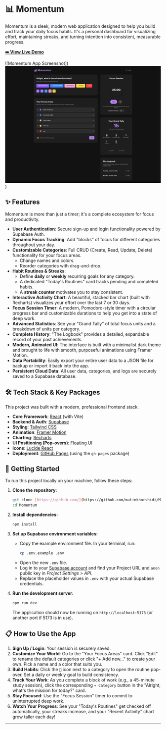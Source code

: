 # 📊 Momentum

Momentum is a sleek, modern web application designed to help you build and track your daily focus habits. It's a personal dashboard for visualizing effort, maintaining streaks, and turning intention into consistent, measurable progress.

**[➡️ View Live Demo](https://matinkhorshidi.github.io/Momentum/)**

![Momentum App Screenshot](![alt text](AppScreenshot.png))

## ✨ Features

Momentum is more than just a timer; it's a complete ecosystem for focus and productivity.

- **User Authentication**: Secure sign-up and login functionality powered by Supabase Auth.
- **Dynamic Focus Tracking**: Add "blocks" of focus for different categories throughout your day.
- **Customizable Categories**: Full CRUD (Create, Read, Update, Delete) functionality for your focus areas.
  - Change names and colors.
  - Reorder categories with drag-and-drop.
- **Habit Routines & Streaks**:
  - Define **daily** or **weekly** recurring goals for any category.
  - A dedicated "Today's Routines" card tracks pending and completed habits.
  - A **streak counter** motivates you to stay consistent.
- **Interactive Activity Chart**: A beautiful, stacked bar chart (built with Recharts) visualizes your effort over the last 7 or 30 days.
- **Focus Session Timer**: A modern, Pomodoro-style timer with a circular progress bar and customizable durations to help you get into a state of deep work.
- **Advanced Statistics**: See your "Grand Tally" of total focus units and a breakdown of units per category.
- **Complete History**: "The Logbook" provides a detailed, expandable record of your past achievements.
- **Modern, Animated UI**: The interface is built with a minimalist dark theme and brought to life with smooth, purposeful animations using Framer Motion.
- **Data Portability**: Easily export your entire user data to a JSON file for backup or import it back into the app.
- **Persistent Cloud Data**: All user data, categories, and logs are securely saved to a Supabase database.

## 🛠️ Tech Stack & Key Packages

This project was built with a modern, professional frontend stack.

- **Core Framework**: [React](https://reactjs.org/) (with Vite)
- **Backend & Auth**: [Supabase](https://supabase.io/)
- **Styling**: [Tailwind CSS](https://tailwindcss.com/)
- **Animation**: [Framer Motion](https://www.framer.com/motion/)
- **Charting**: [Recharts](https://recharts.org/)
- **UI Positioning (Pop-overs)**: [Floating UI](https://floating-ui.com/)
- **Icons**: [Lucide React](https://lucide.dev/)
- **Deployment**: [GitHub Pages](https://pages.github.com/) (using the `gh-pages` package)

## 🚀 Getting Started

To run this project locally on your machine, follow these steps:

1.  **Clone the repository:**

    ```bash
    git clone [https://github.com/](https://github.com/matinkhorshidi/Momentum.git
    cd Momentum
    ```

2.  **Install dependencies:**

    ```bash
    npm install
    ```

3.  **Set up Supabase environment variables:**

    - Copy the example environment file. In your terminal, run:
      ```bash
      cp .env.example .env
      ```
    - Open the new `.env` file.
    - Log in to your [Supabase account](https://app.supabase.io) and find your Project URL and `anon` public key in _Project Settings > API_.
    - Replace the placeholder values in `.env` with your actual Supabase credentials.

4.  **Run the development server:**
    ```bash
    npm run dev
    ```
    The application should now be running on `http://localhost:5173` (or another port if 5173 is in use).

## 📋 How to Use the App

1.  **Sign Up / Login**: Your session is securely saved.
2.  **Customize Your World**: Go to the "Your Focus Areas" card. Click "Edit" to rename the default categories or click "+ Add new..." to create your own. Pick a name and a color that suits you.
3.  **Build Habits**: Click the `📅` icon next to a category to open the routine pop-over. Set a daily or weekly goal to build consistency.
4.  **Track Your Work**: As you complete a block of work (e.g., a 45-minute study session), click the corresponding `+ Category` button in the "Alright, what's the mission for today?" card.
5.  **Stay Focused**: Use the "Focus Session" timer to commit to uninterrupted deep work.
6.  **Watch Your Progress**: See your "Today's Routines" get checked off automatically, your streaks increase, and your "Recent Activity" chart grow taller each day!

---
